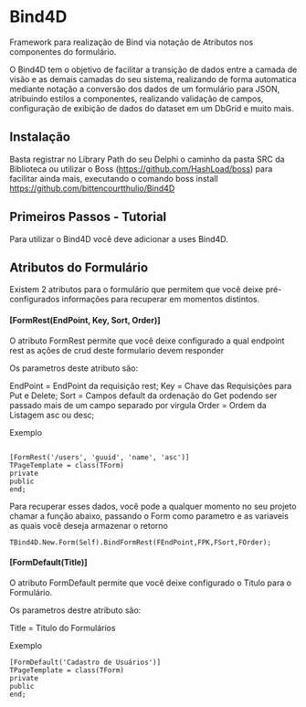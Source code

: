 # Bind4D
Framework para realização de Bind via notação de Atributos nos componentes do formulário.

O Bind4D tem o objetivo de facilitar a transição de dados entre a camada de visão e as demais camadas do seu sistema, realizando de forma automatica mediante notação a conversão dos dados de um formulário para JSON, atribuindo estilos a componentes, realizando validação de campos, configuração de exibição de dados do dataset em um DbGrid e muito mais.

## Instalação

Basta registrar no Library Path do seu Delphi o caminho da pasta SRC da Biblioteca ou utilizar o Boss (https://github.com/HashLoad/boss) para facilitar ainda mais, executando o comando boss install https://github.com/bittencourtthulio/Bind4D

## Primeiros Passos - Tutorial

Para utilizar o Bind4D você deve adicionar a uses Bind4D.

## Atributos do Formulário

Existem 2 atributos para o formulário que permitem que você deixe pré-configurados informações para recuperar em momentos distintos.

#### [FormRest(EndPoint, Key, Sort, Order)]

O atributo FormRest permite que você deixe configurado a qual endpoint rest as ações de crud deste formulario devem responder

Os parametros deste atributo são:

EndPoint = EndPoint da requisição rest;
Key = Chave das Requisições para Put e Delete;
Sort = Campos default da ordenação do Get podendo ser passado mais de um campo separado por virgula
Order = Ordem da Listagem asc ou desc;

Exemplo

```delphi

[FormRest('/users', 'guuid', 'name', 'asc')]
TPageTemplate = class(TForm)
private
public
end;
```

Para recuperar esses dados, você pode a qualquer momento no seu projeto chamar a função abaixo,
passando o Form como parametro e as variaveis as quais você deseja armazenar o retorno

```delphi
TBind4D.New.Form(Self).BindFormRest(FEndPoint,FPK,FSort,FOrder);
```

####  [FormDefault(Title)]

O atributo FormDefault permite que você deixe configurado o Titulo para o Formulário.

Os parametros destre atributo são:

Title = Titulo do Formulários

Exemplo

```delphi
[FormDefault('Cadastro de Usuários')]
TPageTemplate = class(TForm)
private
public
end;
```